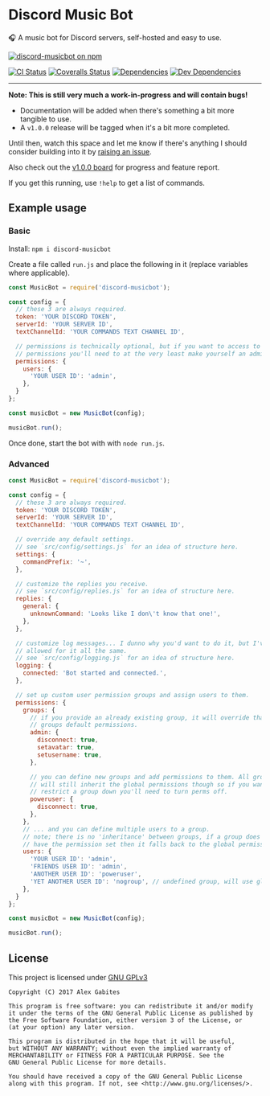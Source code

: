 # Discord Music Bot

🎧 A music bot for Discord servers, self-hosted and easy to use.

[![discord-musicbot on npm](https://nodei.co/npm/discord-musicbot.png)](https://nodei.co/npm/discord-musicbot/)

[![CI Status](https://img.shields.io/travis/South-Paw/discord-music-bot/refactor.svg)](https://travis-ci.org/South-Paw/discord-music-bot)
[![Coveralls Status](https://img.shields.io/coveralls/github/South-Paw/discord-music-bot/refactor.svg)](https://coveralls.io/github/South-Paw/discord-music-bot)
[![Dependencies](https://david-dm.org/South-Paw/discord-music-bot.svg)](https://david-dm.org/South-Paw/discord-music-bot)
[![Dev Dependencies](https://david-dm.org/South-Paw/discord-music-bot/dev-status.svg)](https://david-dm.org/South-Paw/discord-music-bot?type=dev)

---

**Note: This is still very much a work-in-progress and will contain bugs!**

* Documentation will be added when there's something a bit more tangible to use.
* A `v1.0.0` release will be tagged when it's a bit more completed.

Until then, watch this space and let me know if there's anything I should consider building into it by [raising an issue](https://github.com/South-Paw/discord-music-bot/issues/new).

Also check out the [v1.0.0 board](https://github.com/South-Paw/discord-music-bot/projects/6) for progress and feature report.

If you get this running, use `!help` to get a list of commands.

## Example usage

### Basic

Install: `npm i discord-musicbot`

Create a file called `run.js` and place the following in it (replace variables where applicable).

```js
const MusicBot = require('discord-musicbot');

const config = {
  // these 3 are always required.
  token: 'YOUR DISCORD TOKEN',
  serverId: 'YOUR SERVER ID',
  textChannelId: 'YOUR COMMANDS TEXT CHANNEL ID',

  // permissions is technically optional, but if you want to access to all
  // permissions you'll need to at the very least make yourself an admin.
  permissions: {
    users: {
      'YOUR USER ID': 'admin',
    },
  }
};

const musicBot = new MusicBot(config);

musicBot.run();
```

Once done, start the bot with with `node run.js`.

### Advanced

```js
const MusicBot = require('discord-musicbot');

const config = {
  // these 3 are always required.
  token: 'YOUR DISCORD TOKEN',
  serverId: 'YOUR SERVER ID',
  textChannelId: 'YOUR COMMANDS TEXT CHANNEL ID',

  // override any default settings.
  // see `src/config/settings.js` for an idea of structure here.
  settings: {
    commandPrefix: '~',
  },

  // customize the replies you receive.
  // see `src/config/replies.js` for an idea of structure here.
  replies: {
    general: {
      unknownCommand: 'Looks like I don\'t know that one!',
    },
  },

  // customize log messages... I dunno why you'd want to do it, but I've
  // allowed for it all the same.
  // see `src/config/logging.js` for an idea of structure here.
  logging: {
    connected: 'Bot started and connected.',
  },

  // set up custom user permission groups and assign users to them.
  permissions: {
    groups: {
      // if you provide an already existing group, it will override that
      // groups default permissions.
      admin: {
        disconnect: true,
        setavatar: true,
        setusername: true,
      },

      // you can define new groups and add permissions to them. All groups
      // will still inherit the global permissions though so if you want to
      // restrict a group down you'll need to turn perms off.
      poweruser: {
        disconnect: true,
      },
    },
    // ... and you can define multiple users to a group.
    // note; there is no 'inheritance' between groups, if a group does not
    // have the permission set then it falls back to the global permissions.
    users: {
      'YOUR USER ID': 'admin',
      'FRIENDS USER ID': 'admin',
      'ANOTHER USER ID': 'poweruser',
      'YET ANOTHER USER ID': 'nogroup', // undefined group, will use global perms.
    },
  }
};

const musicBot = new MusicBot(config);

musicBot.run();
```

## License

This project is licensed under [GNU GPLv3](https://github.com/South-Paw/discord-music-bot/blob/master/LICENSE)

```
Copyright (C) 2017 Alex Gabites

This program is free software: you can redistribute it and/or modify
it under the terms of the GNU General Public License as published by
the Free Software Foundation, either version 3 of the License, or
(at your option) any later version.

This program is distributed in the hope that it will be useful,
but WITHOUT ANY WARRANTY; without even the implied warranty of
MERCHANTABILITY or FITNESS FOR A PARTICULAR PURPOSE. See the
GNU General Public License for more details.

You should have received a copy of the GNU General Public License
along with this program. If not, see <http://www.gnu.org/licenses/>.
```

